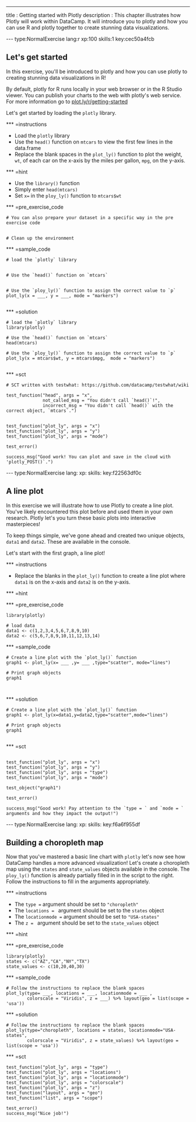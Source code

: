 ---
title       : Getting started with Plotly
description : This chapter illustrates how Plotly will work within DataCamp. It will introduce you to plotly and how you can use R and plotly together to create stunning data visualizations. 

--- type:NormalExercise lang:r xp:100 skills:1 key:cec50a4fcb
## Let's get started

In this exercise, you'll be introduced to plotly and how you can use plotly to creating stunning data visualizations in R!

By default, plotly for R runs locally in your web browser or in the R Studio viewer. You can publish your charts to the web with plotly's web service. For more information go to [plot.ly/r/getting-started](https://plot.ly/r/getting-started)


Let's get started by loading the `plotly` library. 

*** =instructions
- Load the `plotly` library
- Use the `head()` function on `mtcars` to view the first few lines in the data.frame
- Replace the blank spaces in the `plot_ly()` function to plot the weight, `wt`, of each car on the x-axis by the miles per gallon, `mpg`, on the y-axis. 


*** =hint
- Use the `library()` function
- Simply enter `head(mtcars)`
- Set `x=` in the `ploy_ly()` function to `mtcars$wt`


*** =pre_exercise_code
```{r}
# You can also prepare your dataset in a specific way in the pre exercise code


# Clean up the environment

```

*** =sample_code
```{r}
# load the `plotly` library


# Use the `head()` function on `mtcars` 


# Use the `ploy_ly()` function to assign the correct value to `p`
plot_ly(x = ___, y = ___, mode = "markers")


```

*** =solution
```{r}
# load the `plotly` library
library(plotly)

# Use the `head()` function on `mtcars` 
head(mtcars)

# Use the `ploy_ly()` function to assign the correct value to `p`
plot_ly(x = mtcars$wt, y = mtcars$mpg,  mode = "markers")


```

*** =sct
```{r}
# SCT written with testwhat: https://github.com/datacamp/testwhat/wiki

test_function("head", args = "x",
              not_called_msg = "You didn't call `head()`!",
              incorrect_msg = "You didn't call `head()` with the correct object, `mtcars`.")


test_function("plot_ly", args = "x")
test_function("plot_ly", args = "y")
test_function("plot_ly", args = "mode")

test_error()

success_msg("Good work! You can plot and save in the cloud with 'plotly_POST()`.")
```

--- type:NormalExercise lang: xp: skills: key:f22563df0c
## A line plot

In this exercise we will illustrate how to use Plotly to create a line plot. You've likely encountered this plot before and used them in your own research. Plotly let's you turn these basic plots into interactive masterpieces!

To keep things simple, we've gone ahead and created two unique objects, `data1` and `data2`. These are available in the console. 

Let's start with the first graph, a line plot!


*** =instructions

- Replace the blanks in the `plot_ly()` function to create a line plot where `data1` is on the x-axis and `data2` is on the y-axis. 


*** =hint



*** =pre_exercise_code
```{r}
library(plotly)

# load data
data1 <- c(1,2,3,4,5,6,7,8,9,10)
data2 <- c(5,6,7,8,9,10,11,12,13,14)

```


*** =sample_code
```{r}
# Create a line plot with the `plot_ly()` function
graph1 <- plot_ly(x= ___ ,y= ___ ,type="scatter", mode="lines") 

# Print graph objects
graph1



```

*** =solution
```{r}
# Create a line plot with the `plot_ly()` function
graph1 <- plot_ly(x=data1,y=data2,type="scatter",mode="lines") 

# Print graph objects
graph1


```

*** =sct
```{r}

test_function("plot_ly", args = "x")
test_function("plot_ly", args = "y")
test_function("plot_ly", args = "type")
test_function("plot_ly", args = "mode")

test_object("graph1")

test_error()

success_msg("Good work! Pay attention to the `type = ` and `mode = ` arguments and how they impact the output!")
```

--- type:NormalExercise lang: xp: skills: key:f6a6f955df
## Building a choropleth map

Now that you've mastered a basic line chart with `plotly` let's now see how DataCamp handles a more advanced visualization! 
Let's create a choropleth map using the `states` and `state_values` objects available in the console. The `ploy_ly()` function is already partially filled in in the script to the right. Follow the instructions to fill in the arguments appropriately. 


*** =instructions
- The `type =` argument should be set to `"choropleth"` 
- The `locations = ` argument should be set to the `states` object
- The `locationmode =` argument should be set to `"USA-states"` 
- The `z = ` argument should be set to the `state_values` object


*** =hint

*** =pre_exercise_code
```{r}
library(plotly)
states <- c("AZ","CA","NY","TX")
state_values <- c(10,20,40,30)

```

*** =sample_code
```{r}
# Follow the instructions to replace the blank spaces
plot_ly(type= ___, locations = ___, locationmode = ___ ,
        colorscale = "Viridis", z = ___) %>% layout(geo = list(scope = 'usa'))
```

*** =solution
```{r}
# Follow the instructions to replace the blank spaces
plot_ly(type="choropleth", locations = states, locationmode="USA-states",
        colorscale = "Viridis", z = state_values) %>% layout(geo = list(scope = 'usa'))
```

*** =sct
```{r}
test_function("plot_ly", args = "type")
test_function("plot_ly", args = "locations")
test_function("plot_ly", args = "locationmode")
test_function("plot_ly", args = "colorscale")
test_function("plot_ly", args = "z")
test_function("layout", args = "geo")
test_function("list", args = "scope")

test_error()
success_msg("Nice job!")
```